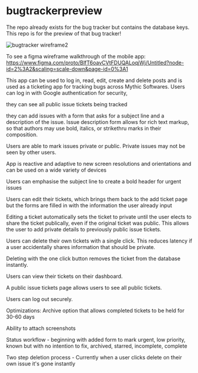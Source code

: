 # bugtrackerpreview
The repo already exists for the bug tracker but contains the database keys.  This repo is for the preview of that bug tracker!

![bugtracker wireframe2](https://user-images.githubusercontent.com/97564630/168741363-a8319231-c334-4ebe-9840-7f39d0f78724.png)


To see a figma wireframe walkthrough of the mobile app:
https://www.figma.com/proto/BlfT6oavCVtFDUQALoqjWj/Untitled?node-id=2%3A2&scaling=scale-down&page-id=0%3A1

This app can be used to log in, read, edit, create and delete posts and is used as a ticketing app for tracking bugs across Mythic Softwares.
Users can log in with Google authentication for security,

they can see all public issue tickets being tracked

they can add issues with a form that asks for a subject line and a description of the issue.  Issue description form allows for rich text markup, so that authors may use bold, italics, or strikethru marks in their composition.

Users are able to mark issues private or public.  Private issues may not be seen by other users.

App is reactive and adaptive to new screen resolutions and orientations and can be used on a wide variety of devices

Users can emphasise the subject line to create a bold header for urgent issues

Users can edit their tickets, which brings them back to the add ticket page but the forms are filled in with the information the user already input

Editing a ticket automatically sets the ticket to private until the user elects to share the ticket publically, even if the original ticket was public.  This allows the user to add private details to previously public issue tickets.

Users can delete their own tickets with a single click.  This reduces latency if a user accidentally shares information that should be private.

Deleting with the one click button removes the ticket from the database instantly.

Users can view their tickets on their dashboard.

A public issue tickets page allows users to see all public tickets.

Users can log out securely.



Optimizations:
Archive option that allows completed tickets to be held for 30-60 days

Ability to attach screenshots

Status workflow - beginning with added form to mark urgent, low priority, known but with no intention to fix, archived, starred, incomplete, complete

Two step deletion process - Currently when a user clicks delete on their own issue it's gone instantly

